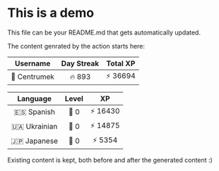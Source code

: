 # This is a demo

This file can be your README.md that gets automatically updated.

The content genrated by the action starts here:

<!--START_SECTION:duolingoStats-->
<!-- Automatically generated with https://github.com/centrumek/duolingo-readme-stats-->

| Username | Day Streak | Total XP |
|:---:|:---:|:---:|
| 👤 Centrumek | 🔥 893 | ⚡ 36694 |

| Language | Level | XP |
|:---:|:---:|:---:|
| 🇪🇸 Spanish | 👑 0 | ⚡ 16430 |
| 🇺🇦 Ukrainian | 👑 0 | ⚡ 14875 |
| 🇯🇵 Japanese | 👑 0 | ⚡ 5354 |

<!--END_SECTION:duolingoStats-->

Existing content is kept, both before and after the generated content :)